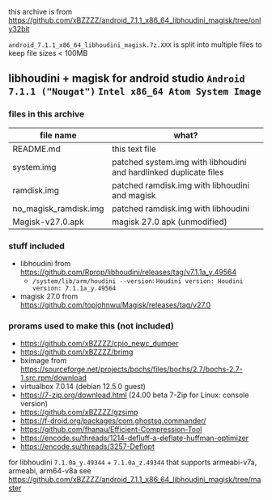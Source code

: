 this archive is from https://github.com/xBZZZZ/android_7.1.1_x86_64_libhoudini_magisk/tree/only32bit

`android_7.1.1_x86_64_libhoudini_magisk.7z.XXX` is split into multiple files to keep file sizes < 100MB

## libhoudini + magisk for android studio `Android 7.1.1 ("Nougat")` `Intel x86_64 Atom System Image`

### files in this archive
| file name             | what?                                                             |
| --------------------- | ----------------------------------------------------------------- |
| README.md             | this text file                                                    |
| system.img            | patched system.img with libhoudini and hardlinked duplicate files |
| ramdisk.img           | patched ramdisk.img with libhoudini and magisk                    |
| no_magisk_ramdisk.img | patched ramdisk.img with libhoudini                               |
| Magisk-v27.0.apk      | magisk 27.0 apk (unmodified)                                      |

### stuff included
- libhoudini from https://github.com/Rprop/libhoudini/releases/tag/v7.1.1a_y.49564
  - `/system/lib/arm/houdini --version`: `Houdini version: Houdini version: 7.1.1a_y.49564`
- magisk 27.0 from https://github.com/topjohnwu/Magisk/releases/tag/v27.0

### prorams used to make this (not included)
- https://github.com/xBZZZZ/cpio_newc_dumper
- https://github.com/xBZZZZ/brimg
- bximage from https://sourceforge.net/projects/bochs/files/bochs/2.7/bochs-2.7-1.src.rpm/download
- virtualbox 7.0.14 (debian 12.5.0 guest)
- https://7-zip.org/download.html (24.00 beta 7-Zip for Linux: console version)
- https://github.com/xBZZZZ/gzsimp
- https://f-droid.org/packages/com.ghostsq.commander/
- https://github.com/fhanau/Efficient-Compression-Tool
- https://encode.su/threads/1214-defluff-a-deflate-huffman-optimizer
- https://encode.su/threads/3257-Deflopt

for libhoudini `7.1.0a_y.49344` + `7.1.0a_z.49344` that supports armeabi-v7a, armeabi, arm64-v8a see https://github.com/xBZZZZ/android_7.1.1_x86_64_libhoudini_magisk/tree/master